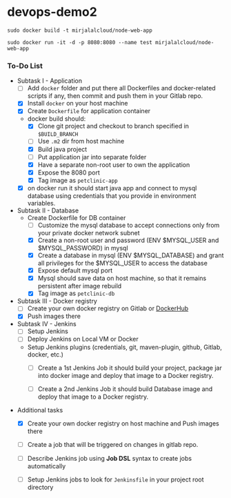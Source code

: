 # devops-demo2

`sudo docker build -t mirjalalcloud/node-web-app`

`sudo docker run -it -d -p 8080:8080 --name test mirjalalcloud/node-web-app`

### To-Do List

- Subtask I - Application
    * [ ] Add `docker` folder and put there all Dockerfiles and docker-related scripts if any, then commit and push them in your Gitlab repo.
    * [x] Install `docker` on your host machine
    * [x] Create `Dockerfile` for application container
    * docker build should:
        * [x] Clone git project and checkout to branch specified in `$BUILD_BRANCH`
        * [ ] Use `.m2` dir from host machine
        * [x] Build java project
        * [ ] Put application jar into separate folder
        * [x] Have a separate non-root user to own the application
        * [x] Expose the 8080 port
        * [x] Tag image as `petclinic-app`
    * [x] on docker run it should start java app and connect to mysql database using credentials that you provide in environment variables.

- Subtask II - Database
    * Create Dockerfile for DB container
        * [ ] Customize the mysql database to accept connections only from your private docker network subnet
        * [x] Create a non-root user and password (ENV $MYSQL_USER and $MYSQL_PASSWORD) in mysql
        * [x] Create a database in mysql (ENV $MYSQL_DATABASE) and grant all privileges for the $MYSQL_USER to access the database
        * [x] Expose default mysql port
        * [x] Mysql should save data on host machine, so that it remains persistent after image rebuild
        * [x] Tag image as `petclinic-db`
    
- Subtask III - Docker registry
    * [ ] Create your own docker registry on Gitlab or [DockerHub](https://hub.docker.com/)
    * [x] Push images there

- Subtask IV - Jenkins
    * [ ] Setup Jenkins
    * [ ] Deploy Jenkins on Local VM or Docker
    * Setup Jenkins plugins (credentials, git, maven-plugin, github, Gitlab, docker, etc.)
        * [ ] Create a 1st Jenkins Job it should build your project, package jar into docker image and deploy that image to a Docker registry.
        * [ ] Create a 2nd Jenkins Job it should build Database image and deploy that image to a Docker registry.


- Additional tasks
    * [x] Create your own docker registry on host machine and Push images there
    * [ ] Create a job that will be triggered on changes in gitlab repo.
    * [ ] Describe Jenkins job using **Job DSL** syntax to create jobs automatically
    * [ ] Setup Jenkins jobs to look for `Jenkinsfile` in your project root directory

